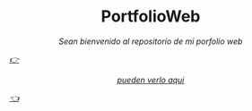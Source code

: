<h1 align="center"> PortfolioWeb </h1>

_<p align="center">Sean bienvenido al repositorio de mi porfolio web</p>_

_[:point_right:<p align="center">pueden verlo aqui</p>:point_left:](https://www.rodriguezibrahin.com.ar/)_

